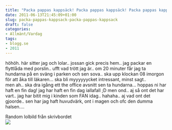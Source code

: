 ```yaml
---
title: "Packa pappas kappsäck! Packa pappas kappsäck! Packa pappas kappsäck!"
date: 2011-06-13T21:45:09+01:00
slug: packa-pappas-kappsack-packa-pappas-kappsack
draft: false
categories:
- Allmänt/Vardag
tags:
- blogg.se
- 2011
---
```

höhöh. här sitter jag och lolar.. jossan gick precis hem.. jag packar en flyttlåda med porslin.. ufft vad trött jag är.. om 20 minuter får jag ta hundarna på en sväng i parken och sen sova.. ska upp klockan 08 imorgon för att åka till läkaren... ska bli myyyyyycket intressant, minst sagt..  
men ah.. ska dra igång ett the office avsnitt sen ta hundarna... hoppas ni har haft en fin dag! jag har haft en fin dag iallafall ;D men ond.. aj så ont det har vart.. jag har bitit mig i kinden som FAN idag.. hahaha.. aj vad ont det gjoorde.. sen har jag haft huvudvärk, ont i magen och ofc den dumma halsen....  
  
Random lolbild från skrivbordet  
![](/assets/images/blogg.se/lolssss_152633735.jpg)